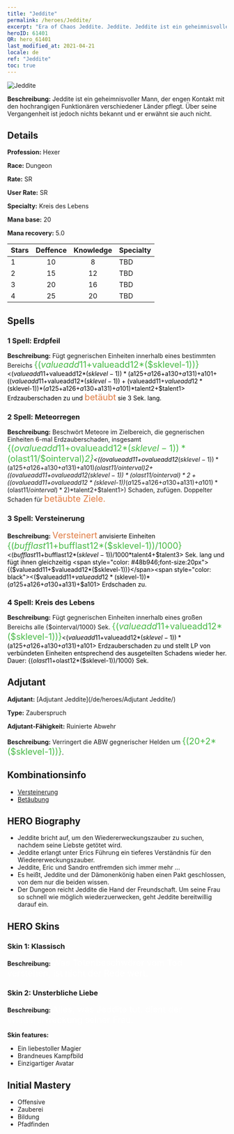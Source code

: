 ```yaml
---
title: "Jeddite"
permalink: /heroes/Jeddite/
excerpt: "Era of Chaos Jeddite. Jeddite. Jeddite ist ein geheimnisvoller Mann, der engen Kontakt mit den hochrangigen Funktionären verschiedener Länder pflegt. Über seine Vergangenheit ist jedoch nichts bekannt und er erwähnt sie auch nicht."
heroID: 61401
QR: hero_61401
last_modified_at: 2021-04-21
locale: de
ref: "Jeddite"
toc: true
---
```

  ![Jeddite](/images/h/h_Jeddite.jpg)

 **Beschreibung:** Jeddite ist ein geheimnisvoller Mann, der engen Kontakt mit den hochrangigen Funktionären verschiedener Länder pflegt. Über seine Vergangenheit ist jedoch nichts bekannt und er erwähnt sie auch nicht.
## Details
 **Profession:** Hexer

 **Race:** Dungeon

 **Rate:** SR

 **User Rate:** SR

 **Specialty:** Kreis des Lebens

 **Mana base:** 20

 **Mana recovery:** 5.0


  | Stars   |    Deffence    |    Knowledge   |      Specialty     |
  |---------|:---------------:|:---------------:|--------------------|
  |    1    | 10 | 8 | TBD |
  |    2    | 15 | 12 | TBD |
  |    3    | 20 | 16 | TBD |
  |    4    | 25 | 20 | TBD |

## Spells
### 1 Spell: Erdpfeil
 **Beschreibung:** Fügt gegnerischen Einheiten innerhalb eines bestimmten Bereichs <span style="color: #48b946;font-size:20px">{($valueadd11+$valueadd12*($sklevel-1))}</span><span style="color: black"><($valueadd11+$valueadd12*($sklevel-1))*($a125+$a126+$a130+$a131)+$a101+(($valueadd11+$valueadd12*($sklevel-1))+($valueadd11+$valueadd12*($sklevel-1))*($a125+$a126+$a130+$a131)+$a101)*$talent2+$talent1> Erdzauberschaden zu und <span style="color: #e07c44;font-size:20px">betäubt</span><span style="color: black"> sie 3 Sek. lang.

### 2 Spell: Meteorregen
 **Beschreibung:** Beschwört Meteore im Zielbereich, die gegnerischen Einheiten 6-mal Erdzauberschaden, insgesamt <span style="color: #48b946;font-size:20px">{($ovalueadd11+$ovalueadd12*($sklevel-1))*($olast11/$ointerval)*2}</span><span style="color: black"><(($ovalueadd11+$ovalueadd12*($sklevel-1))*($a125+$a126+$a130+$a131)+$a101)*($olast11/$ointerval)*2+(($ovalueadd11+$ovalueadd12*($sklevel-1))*($olast11/$ointerval)*2+(($ovalueadd11+$ovalueadd12*($sklevel-1))*($a125+$a126+$a130+$a131)+$a101)*($olast11/$ointerval)*2)*$talent2+$talent1>) Schaden, zufügen. Doppelter Schaden für <span style="color: #e07c44;font-size:20px">betäubte Ziele.</span><span style="color: black">

### 3 Spell: Versteinerung
 **Beschreibung:** <span style="color: #e07c44;font-size:20px">Versteinert</span><span style="color: black"> anvisierte Einheiten <span style="color: #48b946;font-size:20px">{($bufflast11+$bufflast12*($sklevel-1))/1000}</span><span style="color: black"><($bufflast11+$bufflast12*($sklevel-1))/1000*$talent4+$talent3> Sek. lang und fügt ihnen gleichzeitig <span style="color: #48b946;font-size:20px">{($valueadd11+$valueadd12*($sklevel-1))}</span><span style="color: black"><($valueadd11+$valueadd12*($sklevel-1))*($a125+$a126+$a130+$a131)+$a101> Erdschaden zu.

### 4 Spell: Kreis des Lebens
 **Beschreibung:** Fügt gegnerischen Einheiten innerhalb eines großen Bereichs alle {$ointerval/1000} Sek. <span style="color: #48b946;font-size:20px">{($valueadd11+$valueadd12*($sklevel-1))}</span><span style="color: black"><($valueadd11+$valueadd12*($sklevel-1))*($a125+$a126+$a130+$a131)+$a101> Erdzauberschaden zu und stellt LP von verbündeten Einheiten entsprechend des ausgeteilten Schadens wieder her. Dauer: {($olast11+$olast12*($sklevel-1))/1000} Sek.


## Adjutant

 **Adjutant:**  [Adjutant Jeddite](/de/heroes/Adjutant Jeddite/) 

 **Type:**  Zauberspruch 

 **Adjutant-Fähigkeit:**  Ruinierte Abwehr 

 **Beschreibung:** Verringert die ABW gegnerischer Helden um <span style="color: #48b946;font-size:20px">{(20+2*($sklevel-1))}</span><span style="color: black">.

## Kombinationsinfo

* [Versteinerung](/de/combination/Versteinerung/) 
* [Betäubung](/de/combination/Betäubung/) 

## HERO Biography
   - Jeddite bricht auf, um den Wiedererweckungszauber zu suchen, nachdem seine Liebste getötet wird.
   - Jeddite erlangt unter Erics Führung ein tieferes Verständnis für den Wiedererweckungszauber.
   - Jeddite, Eric und Sandro entfremden sich immer mehr ...
   - Es heißt, Jeddite und der Dämonenkönig haben einen Pakt geschlossen, von dem nur die beiden wissen.
   - Der Dungeon reicht Jeddite die Hand der Freundschaft. Um seine Frau so schnell wie möglich wiederzuerwecken, geht Jeddite bereitwillig darauf ein.

## HERO Skins
### Skin 1: **Klassisch**

 **Beschreibung:** <span style="color: #ffffff;font-size:20px">Was Totenbeschwörer vom Tod verstehen, ist nicht der Rede wert.</span>


### Skin 2: **Unsterbliche Liebe**

 **Beschreibung:** <span style="color: #ffffff;font-size:20px">Alles, was Jeddite tut, dient der Wiedererweckung seiner Frau.</span>

 **Skin features:** 

   - Ein liebestoller Magier
   - Brandneues Kampfbild
   - Einzigartiger Avatar


## Initial Mastery
   - Offensive
   - Zauberei
   - Bildung
   - Pfadfinden
